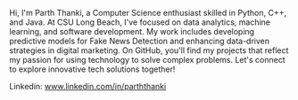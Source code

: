 Hi, I'm Parth Thanki, a Computer Science enthusiast skilled in Python, C++, and Java. At CSU Long Beach, I've focused on data analytics, machine learning, and software development. My work includes developing predictive models for Fake News Detection and enhancing data-driven strategies in digital marketing. On GitHub, you'll find my projects that reflect my passion for using technology to solve complex problems. Let's connect to explore innovative tech solutions together!

Linkedin: www.linkedin.com/in/parththanki
